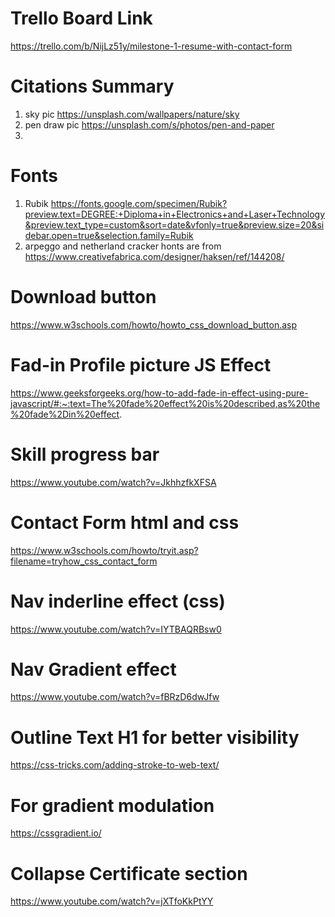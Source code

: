 # Trello Board Link
https://trello.com/b/NijLz51y/milestone-1-resume-with-contact-form

# Citations Summary
1) sky pic https://unsplash.com/wallpapers/nature/sky 
2) pen draw pic https://unsplash.com/s/photos/pen-and-paper
3) 

# Fonts
1) Rubik https://fonts.google.com/specimen/Rubik?preview.text=DEGREE:+Diploma+in+Electronics+and+Laser+Technology&preview.text_type=custom&sort=date&vfonly=true&preview.size=20&sidebar.open=true&selection.family=Rubik
2) arpeggo and netherland cracker honts are from https://www.creativefabrica.com/designer/haksen/ref/144208/

# Download button
https://www.w3schools.com/howto/howto_css_download_button.asp

# Fad-in Profile picture JS Effect
https://www.geeksforgeeks.org/how-to-add-fade-in-effect-using-pure-javascript/#:~:text=The%20fade%20effect%20is%20described,as%20the%20fade%2Din%20effect.

# Skill progress bar
https://www.youtube.com/watch?v=JkhhzfkXFSA

# Contact Form html and css
https://www.w3schools.com/howto/tryit.asp?filename=tryhow_css_contact_form


# Nav inderline effect (css)
https://www.youtube.com/watch?v=IYTBAQRBsw0

# Nav Gradient effect
https://www.youtube.com/watch?v=fBRzD6dwJfw

# Outline Text H1 for better visibility
https://css-tricks.com/adding-stroke-to-web-text/

# For gradient modulation 
https://cssgradient.io/

# Collapse Certificate section
https://www.youtube.com/watch?v=jXTfoKkPtYY

